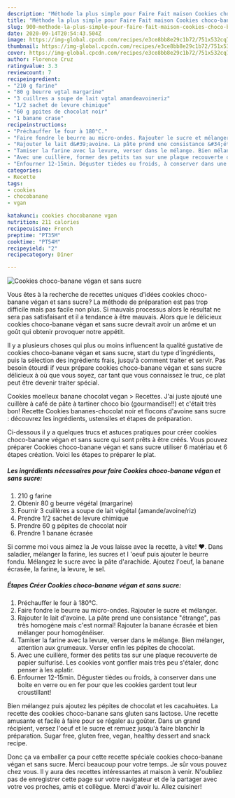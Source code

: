 ```yaml
---
description: "Méthode la plus simple pour Faire Fait maison Cookies choco-banane végan et sans sucre"
title: "Méthode la plus simple pour Faire Fait maison Cookies choco-banane végan et sans sucre"
slug: 900-methode-la-plus-simple-pour-faire-fait-maison-cookies-choco-banane-vegan-et-sans-sucre
date: 2020-09-14T20:54:43.504Z
image: https://img-global.cpcdn.com/recipes/e3ce8bb8e29c1b72/751x532cq70/cookies-choco-banane-vegan-et-sans-sucre-photo-principale-de-la-recette.jpg
thumbnail: https://img-global.cpcdn.com/recipes/e3ce8bb8e29c1b72/751x532cq70/cookies-choco-banane-vegan-et-sans-sucre-photo-principale-de-la-recette.jpg
cover: https://img-global.cpcdn.com/recipes/e3ce8bb8e29c1b72/751x532cq70/cookies-choco-banane-vegan-et-sans-sucre-photo-principale-de-la-recette.jpg
author: Florence Cruz
ratingvalue: 3.3
reviewcount: 7
recipeingredient:
- "210 g farine"
- "80 g beurre vgtal margarine"
- "3 cuillres a soupe de lait vgtal amandeavoineriz"
- "1/2 sachet de levure chimique"
- "60 g ppites de chocolat noir"
- "1 banane crase"
recipeinstructions:
- "Préchauffer le four à 180°C."
- "Faire fondre le beurre au micro-ondes. Rajouter le sucre et mélanger."
- "Rajouter le lait d&#39;avoine. La pâte prend une consistance &#34;étrange&#34;, pas très homogène mais c&#39;est normal! Rajouter la banane écrasée et bien mélanger pour homogénéiser."
- "Tamiser la farine avec la levure, verser dans le mélange. Bien mélanger, attention aux grumeaux. Verser enfin les pépites de chocolat."
- "Avec une cuillère, former des petits tas sur une plaque recouverte de papier sulfurisé. Les cookies vont gonfler mais très peu s&#39;étaler, donc penser à les aplatir."
- "Enfourner 12-15min. Déguster tièdes ou froids, à conserver dans une boite en verre ou en fer pour que les cookies gardent tout leur croustillant!"
categories:
- Recette
tags:
- cookies
- chocobanane
- vgan

katakunci: cookies chocobanane vgan 
nutrition: 211 calories
recipecuisine: French
preptime: "PT35M"
cooktime: "PT54M"
recipeyield: "2"
recipecategory: Dîner

---
```



![Cookies choco-banane végan et sans sucre](https://img-global.cpcdn.com/recipes/e3ce8bb8e29c1b72/751x532cq70/cookies-choco-banane-vegan-et-sans-sucre-photo-principale-de-la-recette.jpg)

Vous êtes à la recherche de recettes uniques d'idées cookies choco-banane végan et sans sucre? La méthode de préparation est pas trop difficile mais pas facile non plus. Si mauvais processus alors le résultat ne sera pas satisfaisant et il a tendance à être mauvais. Alors que le délicieux cookies choco-banane végan et sans sucre devrait avoir un arôme et un goût qui obtenir provoquer notre appétit.

Il y a plusieurs choses qui plus ou moins influencent la qualité gustative de cookies choco-banane végan et sans sucre, start du type d'ingrédients, puis la sélection des ingrédients frais, jusqu'à comment traiter et servir. Pas besoin étourdi if veux prépare cookies choco-banane végan et sans sucre délicieux à où que vous soyez, car tant que vous connaissez le truc, ce plat peut être devenir traiter spécial.

Cookies moelleux banane chocolat vegan &gt; Recettes. J&#39;ai juste ajouté une cuillère à café de pâte à tartiner choco bio (gourmandise!!) et c&#39;était très bon! Recette Cookies bananes-chocolat noir et flocons d&#39;avoine sans sucre : découvrez les ingrédients, ustensiles et étapes de préparation.


Ci-dessous il y a quelques trucs et astuces pratiques pour créer cookies choco-banane végan et sans sucre qui sont prêts à être créés. Vous pouvez préparer Cookies choco-banane végan et sans sucre utiliser 6 matériau et 6 étapes création. Voici les étapes to préparer le plat.

<!--inarticleads1-->

##### Les ingrédients nécessaires pour faire Cookies choco-banane végan et sans sucre:

1.  210 g farine
1. Obtenir 80 g beurre végétal (margarine)
1. Fournir 3 cuillères a soupe de lait végétal (amande/avoine/riz)
1. Prendre 1/2 sachet de levure chimique
1. Prendre 60 g pépites de chocolat noir
1. Prendre 1 banane écrasée


Si comme moi vous aimez la Je vous laisse avec la recette, à vite! ♥. Dans saladier, mélanger la farine, les sucres et l &#39;oeuf puis ajouter le beurre fondu. Mélangez le sucre avec la pâte d&#39;arachide. Ajoutez l&#39;oeuf, la banane écrasée, la farine, la levure, le sel. 

<!--inarticleads2-->

##### Étapes Créer Cookies choco-banane végan et sans sucre:

1. Préchauffer le four à 180°C.
1. Faire fondre le beurre au micro-ondes. Rajouter le sucre et mélanger.
1. Rajouter le lait d&#39;avoine. La pâte prend une consistance &#34;étrange&#34;, pas très homogène mais c&#39;est normal! Rajouter la banane écrasée et bien mélanger pour homogénéiser.
1. Tamiser la farine avec la levure, verser dans le mélange. Bien mélanger, attention aux grumeaux. Verser enfin les pépites de chocolat.
1. Avec une cuillère, former des petits tas sur une plaque recouverte de papier sulfurisé. Les cookies vont gonfler mais très peu s&#39;étaler, donc penser à les aplatir.
1. Enfourner 12-15min. Déguster tièdes ou froids, à conserver dans une boite en verre ou en fer pour que les cookies gardent tout leur croustillant!


Bien mélangez puis ajoutez les pépites de chocolat et les cacahuètes. La recette des cookies choco-banane sans gluten sans lactose. Une recette amusante et facile à faire pour se régaler au goûter. Dans un grand récipient, versez l&#39;oeuf et le sucre et remuez jusqu&#39;à faire blanchir la préparation. Sugar free, gluten free, vegan, healthy dessert and snack recipe. 


Donc ça va emballer ça pour cette recette spéciale cookies choco-banane végan et sans sucre. Merci beaucoup pour votre temps. Je sûr vous pouvez chez vous. Il y aura des recettes  intéressantes at maison à venir. N'oubliez pas de enregistrer cette page sur votre navigateur et de la partager avec votre vos proches, amis et collègue. Merci d'avoir lu. Allez cuisiner!
